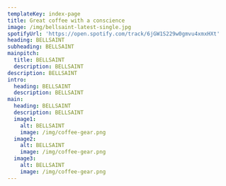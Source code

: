 ```yaml
---
templateKey: index-page
title: Great coffee with a conscience
image: /img/bellsaint-latest-single.jpg
spotifyUrl: 'https://open.spotify.com/track/6jGW1S229w0gmvu4xmxHXt'
heading: BELLSAINT
subheading: BELLSAINT
mainpitch:
  title: BELLSAINT
  description: BELLSAINT
description: BELLSAINT
intro:
  heading: BELLSAINT
  description: BELLSAINT
main:
  heading: BELLSAINT
  description: BELLSAINT
  image1:
    alt: BELLSAINT
    image: /img/coffee-gear.png
  image2:
    alt: BELLSAINT
    image: /img/coffee-gear.png
  image3:
    alt: BELLSAINT
    image: /img/coffee-gear.png
---
```

